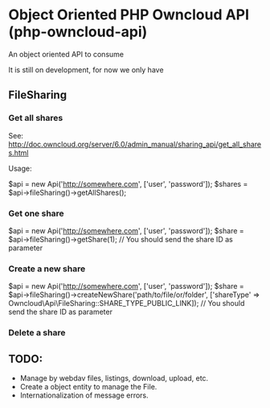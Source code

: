 # Object Oriented PHP Owncloud API (php-owncloud-api)

An object oriented API to consume

It is still on development, for now we only have

## FileSharing

### Get all shares

See: http://doc.owncloud.org/server/6.0/admin_manual/sharing_api/get_all_shares.html

Usage:

$api = new Api('http://somewhere.com', ['user', 'password']);
$shares = $api->fileSharing()->getAllShares();

### Get one share

$api = new Api('http://somewhere.com', ['user', 'password']);
$share = $api->fileSharing()->getShare(1); // You should send the share ID as parameter

### Create a new share

$api = new Api('http://somewhere.com', ['user', 'password']);
$share = $api->fileSharing()->createNewShare('path/to/file/or/folder', ['shareType' => Owncloud\Api\FileSharing::SHARE_TYPE_PUBLIC_LINK]); // You should send the share ID as parameter

### Delete a share

## TODO:

* Manage by webdav files, listings, download, upload, etc.
* Create a object entity to manage the File.
* Internationalization of message errors.

